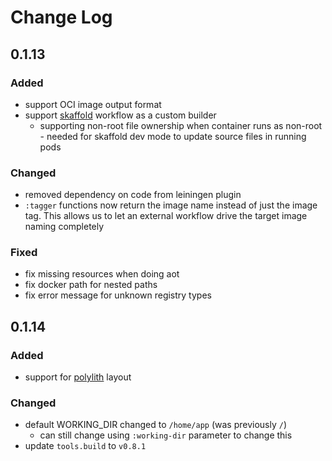 # Change Log

## 0.1.13

### Added
- support OCI image output format
- support [skaffold](https://skaffold.dev/) workflow as a custom builder
    - supporting non-root file ownership when container runs as non-root - needed for skaffold
      dev mode to update source files in running pods

### Changed 
- removed dependency on code from leiningen plugin
- `:tagger` functions now return the image name instead of just the image tag.  This
  allows us to let an external workflow drive the target image naming completely

### Fixed
- fix missing resources when doing aot
- fix docker path for nested paths
- fix error message for unknown registry types

## 0.1.14

### Added
- support for [polylith](https://polylith.gitbook.io/polylith/) layout 

### Changed
- default WORKING_DIR changed to `/home/app` (was previously `/`)
    - can still change using `:working-dir` parameter to change this
- update `tools.build` to `v0.8.1`
